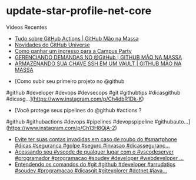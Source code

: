 # update-star-profile-net-core

Videos Recentes
<!-- YOUTUBE:START -->
- [Tudo sobre GitHub Actions | GitHub Mão na Massa](https://www.youtube.com/watch?v=lcuobWOP40Y)
- [Novidades do GitHub Universe](https://www.youtube.com/watch?v=cdt69anc1sU)
- [Como ganhar um ingresso para a Campus Party](https://www.youtube.com/watch?v=V5V5Sb_T03Y)
- [GERENCIANDO DEMANDAS NO @GitHub  | GITHUB MÃO NA MASSA](https://www.youtube.com/watch?v=KR6A8iEorHk)
- [ARMAZENANDO SUA CHAVE SSH EM UM VAULT | GITHUB MÃO NA MASSA](https://www.youtube.com/watch?v=y7e3ErKNfvU)
<!-- YOUTUBE:END -->

<!-- INSTA:START -->
- [Como subir seu primeiro projeto no @github 

#github #developer #devops #devsecops #git #githubtips #dicasgithub #dicasg...](https://www.instagram.com/p/Ch4dbR1Dk-K)
- [Você protege seus pipelines do @github #actions ?

#github #githubactions #devops #pipelines #devopspipeline #githubauto...](https://www.instagram.com/p/Ch13H8QjA-2)
- [Evite ter suas contas invadidas em caso de roubo do #smartphone #dicas #seguranca #golpe #seguro #invasao #dicasseguranç...](https://www.instagram.com/p/ChcNPxbjSc3)
- [Acessando seu #vscode de qualquer lugar com o #vscodeserver  #programador #programacao #soudev #developer #webdeveloper ...](https://www.instagram.com/p/ChZjbvijpif)
- [Entendendo os comandos do #git  #github #developer #arrudatips #soudev #programacao #dicasgit #gitexplorer #dotnet #java...](https://www.instagram.com/p/ChW_wwhjd9K)
<!-- INSTA:END -->
